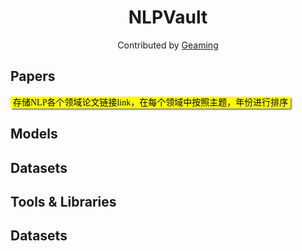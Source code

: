 <h1 align="center">NLPVault</h1>

<div align="center">Contributed by <a href="https://yingpengma.github.io/">Geaming</a></div>

## Papers

<span style="font-family: '楷体', 'KaiTi', serif; background-color: #FFFF00; color: black; padding: 2px 4px; border-radius: 2px; box-shadow: 2px 2px 2px grey;">存储NLP各个领域论文链接link，在每个领域中按照主题，年份进行排序</span>

## Models

## Datasets

## Tools & Libraries

## Datasets